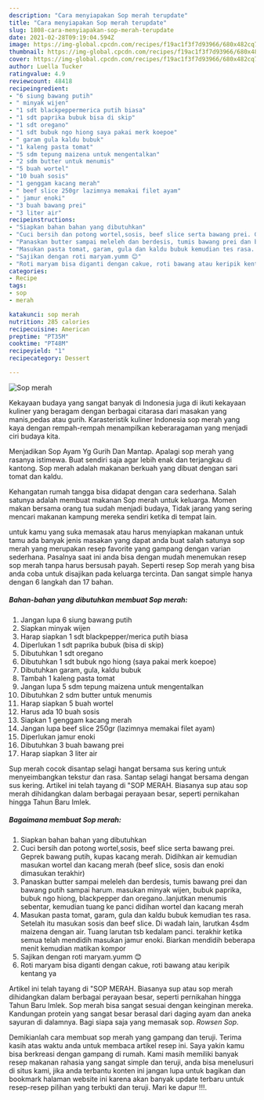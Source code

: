 ```yaml
---
description: "Cara menyiapakan Sop merah terupdate"
title: "Cara menyiapakan Sop merah terupdate"
slug: 1808-cara-menyiapakan-sop-merah-terupdate
date: 2021-02-28T09:19:04.594Z
image: https://img-global.cpcdn.com/recipes/f19ac1f3f7d93966/680x482cq70/sop-merah-foto-resep-utama.jpg
thumbnail: https://img-global.cpcdn.com/recipes/f19ac1f3f7d93966/680x482cq70/sop-merah-foto-resep-utama.jpg
cover: https://img-global.cpcdn.com/recipes/f19ac1f3f7d93966/680x482cq70/sop-merah-foto-resep-utama.jpg
author: Luella Tucker
ratingvalue: 4.9
reviewcount: 48418
recipeingredient:
- "6 siung bawang putih"
- " minyak wijen"
- "1 sdt blackpeppermerica putih biasa"
- "1 sdt paprika bubuk bisa di skip"
- "1 sdt oregano"
- "1 sdt bubuk ngo hiong saya pakai merk koepoe"
- " garam gula kaldu bubuk"
- "1 kaleng pasta tomat"
- "5 sdm tepung maizena untuk mengentalkan"
- "2 sdm butter untuk menumis"
- "5 buah wortel"
- "10 buah sosis"
- "1 genggam kacang merah"
- " beef slice 250gr lazimnya memakai filet ayam"
- " jamur enoki"
- "3 buah bawang prei"
- "3 liter air"
recipeinstructions:
- "Siapkan bahan bahan yang dibutuhkan"
- "Cuci bersih dan potong wortel,sosis, beef slice serta bawang prei. Geprek bawang putih, kupas kacang merah. Didihkan air kemudian masukan wortel dan kacang merah (beef slice, sosis dan enoki dimasukan terakhir)"
- "Panaskan butter sampai meleleh dan berdesis, tumis bawang prei dan bawang putih sampai harum. masukan minyak wijen, bubuk paprika, bubuk ngo hiong, blackpepper dan oregano..lanjutkan menumis sebentar, kemudian tuang ke panci didihan wortel dan kacang merah"
- "Masukan pasta tomat, garam, gula dan kaldu bubuk kemudian tes rasa. Setelah itu masukan sosis dan beef slice. Di wadah lain, larutkan 4sdm maizena dengan air. Tuang larutan tsb kedalam panci. terakhir ketika semua telah mendidih masukan jamur enoki. Biarkan mendidih beberapa menit kemudian matikan kompor"
- "Sajikan dengan roti maryam.yumm 😊"
- "Roti maryam bisa diganti dengan cakue, roti bawang atau keripik kentang ya"
categories:
- Recipe
tags:
- sop
- merah

katakunci: sop merah 
nutrition: 285 calories
recipecuisine: American
preptime: "PT35M"
cooktime: "PT48M"
recipeyield: "1"
recipecategory: Dessert

---
```



![Sop merah](https://img-global.cpcdn.com/recipes/f19ac1f3f7d93966/680x482cq70/sop-merah-foto-resep-utama.jpg)

Kekayaan budaya yang sangat banyak di Indonesia juga di ikuti kekayaan kuliner yang beragam dengan berbagai citarasa dari masakan yang manis,pedas atau gurih. Karasteristik kuliner Indonesia sop merah yang kaya dengan rempah-rempah menampilkan keberaragaman yang menjadi ciri budaya kita.


Menjadikan Sop Ayam Yg Gurih Dan Mantap. Apalagi sop merah yang rasanya istimewa. Buat sendiri saja agar lebih enak dan terjangkau di kantong. Sop merah adalah makanan berkuah yang dibuat dengan sari tomat dan kaldu.

Kehangatan rumah tangga bisa didapat dengan cara sederhana. Salah satunya adalah membuat makanan Sop merah untuk keluarga. Momen makan bersama orang tua sudah menjadi budaya, Tidak jarang yang sering mencari makanan kampung mereka sendiri ketika di tempat lain.

untuk kamu yang suka memasak atau harus menyiapkan makanan untuk tamu ada banyak jenis masakan yang dapat anda buat salah satunya sop merah yang merupakan resep favorite yang gampang dengan varian sederhana. Pasalnya saat ini anda bisa dengan mudah menemukan resep sop merah tanpa harus bersusah payah.
Seperti resep Sop merah yang bisa anda coba untuk disajikan pada keluarga tercinta. Dan sangat simple hanya dengan 6 langkah dan 17 bahan.


<!--inarticleads1-->

##### Bahan-bahan yang dibutuhkan membuat Sop merah:

1. Jangan lupa 6 siung bawang putih
1. Siapkan  minyak wijen
1. Harap siapkan 1 sdt blackpepper/merica putih biasa
1. Diperlukan 1 sdt paprika bubuk (bisa di skip)
1. Dibutuhkan 1 sdt oregano
1. Dibutuhkan 1 sdt bubuk ngo hiong (saya pakai merk koepoe)
1. Dibutuhkan  garam, gula, kaldu bubuk
1. Tambah 1 kaleng pasta tomat
1. Jangan lupa 5 sdm tepung maizena untuk mengentalkan
1. Dibutuhkan 2 sdm butter untuk menumis
1. Harap siapkan 5 buah wortel
1. Harus ada 10 buah sosis
1. Siapkan 1 genggam kacang merah
1. Jangan lupa  beef slice 250gr (lazimnya memakai filet ayam)
1. Diperlukan  jamur enoki
1. Dibutuhkan 3 buah bawang prei
1. Harap siapkan 3 liter air


Sup merah cocok disantap selagi hangat bersama sus kering untuk menyeimbangkan tekstur dan rasa. Santap selagi hangat bersama dengan sus kering. Artikel ini telah tayang di &#34;SOP MERAH. Biasanya sup atau sop merah dihidangkan dalam berbagai perayaan besar, seperti pernikahan hingga Tahun Baru Imlek. 

<!--inarticleads2-->

##### Bagaimana membuat  Sop merah:

1. Siapkan bahan bahan yang dibutuhkan
1. Cuci bersih dan potong wortel,sosis, beef slice serta bawang prei. Geprek bawang putih, kupas kacang merah. Didihkan air kemudian masukan wortel dan kacang merah (beef slice, sosis dan enoki dimasukan terakhir)
1. Panaskan butter sampai meleleh dan berdesis, tumis bawang prei dan bawang putih sampai harum. masukan minyak wijen, bubuk paprika, bubuk ngo hiong, blackpepper dan oregano..lanjutkan menumis sebentar, kemudian tuang ke panci didihan wortel dan kacang merah
1. Masukan pasta tomat, garam, gula dan kaldu bubuk kemudian tes rasa. Setelah itu masukan sosis dan beef slice. Di wadah lain, larutkan 4sdm maizena dengan air. Tuang larutan tsb kedalam panci. terakhir ketika semua telah mendidih masukan jamur enoki. Biarkan mendidih beberapa menit kemudian matikan kompor
1. Sajikan dengan roti maryam.yumm 😊
1. Roti maryam bisa diganti dengan cakue, roti bawang atau keripik kentang ya


Artikel ini telah tayang di &#34;SOP MERAH. Biasanya sup atau sop merah dihidangkan dalam berbagai perayaan besar, seperti pernikahan hingga Tahun Baru Imlek. Sop merah bisa sangat sesuai dengan keinginan mereka. Kandungan protein yang sangat besar berasal dari daging ayam dan aneka sayuran di dalamnya. Bagi siapa saja yang memasak sop. _Rowsen Sop_. 

Demikianlah cara membuat sop merah yang gampang dan teruji. Terima kasih atas waktu anda untuk membaca artikel resep ini. Saya yakin kamu bisa berkreasi dengan gampang di rumah. Kami masih memiliki banyak resep makanan rahasia yang sangat simple dan teruji, anda bisa menelusuri di situs kami, jika anda terbantu konten ini jangan lupa untuk bagikan dan bookmark halaman website ini karena akan banyak update terbaru untuk resep-resep pilihan yang terbukti dan teruji. Mari ke dapur !!!. 
